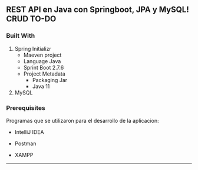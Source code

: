 <!-- ABOUT THE PROJECT -->
## REST API en Java con Springboot, JPA y MySQL! CRUD TO-DO 

### Built With

1. Spring Initializr
   - Maeven project
   - Language Java
   - Sprint Boot 2.7.6
   - Project Metadata
      - Packaging Jar
      - Java 11
      [^note]: La versión de Java puede variar según la instalada en el ordenador.


2.  MySQL

### Prerequisites

Programas que se utilizaron para el desarrollo de la aplicacion:

* IntelliJ IDEA
  
* Postman

* XAMPP


  
-----


